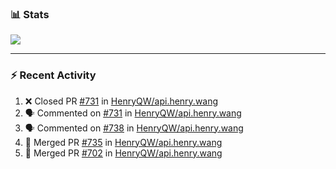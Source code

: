 ### :bar_chart: Stats

<a href="#">
  <img align="center" src="https://github-readme-stats.vercel.app/api?username=henryqw&count_private=true&show_icons=true" />
</a>
<!-- <a href="#">
  <img align="center" src="https://github-readme-stats-git-master.henryqw.vercel.app/api/top-langs/?username=HenryQW&layout=compact" />
</a> -->

---

### :zap: Recent Activity

<!--START_SECTION:activity-->

1. ❌ Closed PR [#731](https://github.com/HenryQW/api.henry.wang/pull/731) in [HenryQW/api.henry.wang](https://github.com/HenryQW/api.henry.wang)
2. 🗣 Commented on [#731](https://github.com/HenryQW/api.henry.wang/issues/731) in [HenryQW/api.henry.wang](https://github.com/HenryQW/api.henry.wang)
3. 🗣 Commented on [#738](https://github.com/HenryQW/api.henry.wang/issues/738) in [HenryQW/api.henry.wang](https://github.com/HenryQW/api.henry.wang)
4. 🎉 Merged PR [#735](https://github.com/HenryQW/api.henry.wang/pull/735) in [HenryQW/api.henry.wang](https://github.com/HenryQW/api.henry.wang)
5. 🎉 Merged PR [#702](https://github.com/HenryQW/api.henry.wang/pull/702) in [HenryQW/api.henry.wang](https://github.com/HenryQW/api.henry.wang)
<!--END_SECTION:activity-->
